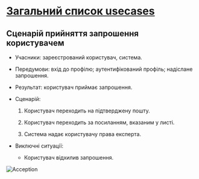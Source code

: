 # [Загальний список usecases](https://github.com/MkZb/ODB/tree/master/doc/usecases)
## Сценарій прийняття запрошення користувачем

- Учасники: зареєстрований користувач, система.

- Передумови: вхід до профілю; аутентифікований профіль; надіслане запрошення.

- Результат: користувач приймає запрошення.

- Сценарій:

	1. Користувач переходить на підтверджену пошту.
		
	2. Користувач переходить за посиланням, вказаним у листі.
	
	3. Система надає користувачу права експерта.
	
- Виключні ситуації:
	- Користувач відхилив запрошення.

![Acception](https://i.imgur.com/9XOl4Yo.png)
